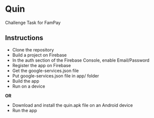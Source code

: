# Quin
Challenge Task for FamPay

## Instructions
* Clone the repository
* Build a project on Firebase
* In the auth section of the Firebase Console, enable Email/Password
* Register the app on Firebase
* Get the google-services.json file
* Put google-services.json file in app/ folder
* Build the app
* Run on a device

__OR__
* Download and install the quin.apk file on an Android device
* Run the app
